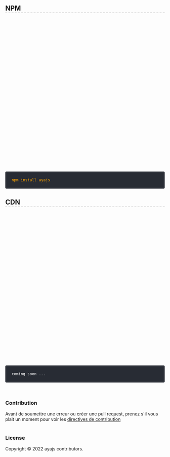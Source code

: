 
<br><br>
<style>
    body{
        width:100%;
    }
    .demarrage-title-design{
        border-bottom:2px dashed rgba(128, 128, 128, 0.202);
        margin-bottom:500px;
    }
    .demarrage-installation-code-section,
    .demarrage-installation-code-section-cdn{
        background: #282c34;
        display:flex;
        flex-direction:column;
        justify-content:center;
        padding:20px 20px;
        border-radius:4px;
    }

    .demarrage-installation-code-section .code-example{
        color:orange;
    }
    .coming-soon-text{
        color:white;
    }

</style>
<body>
    <h2 class="demarrage-title-design">NPM</h2>
    <pre class="demarrage-installation-code-section">
        <code class="code-example">npm install ayajs</code>
    </pre>
    <h2 class="demarrage-title-design">CDN</h2>
    <pre class="demarrage-installation-code-section-cdn">
        <code class="coming-soon-text">coming soon ...</code>
    </pre>
    <br>
    <h3 class="title-design">Contribution</h3>
    Avant de soumettre une erreur ou créer une pull request, prenez s'il vous plait un moment pour voir les <a href="#!"> directives de contribution</a>
    <br><br>
     <h3 class="title-design">License</h3>
     Copyright © 2022 ayajs contributors.
</body>
